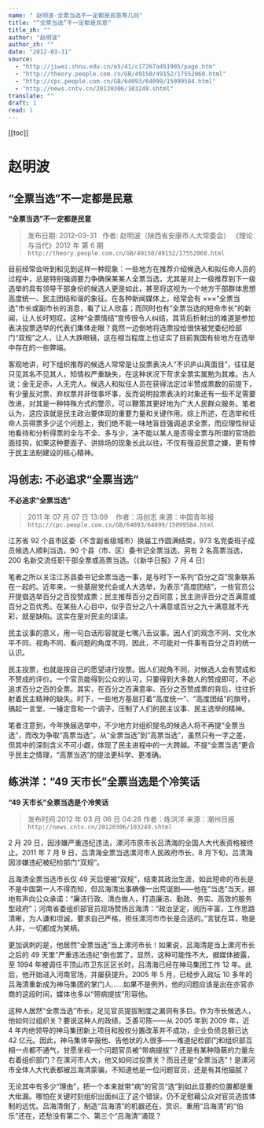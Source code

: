 ```yaml
---
name: " 赵明波-全票当选不一定都是民意等几则"
title: "“全票当选”不一定都是民意"
title_zh: ""
author: "赵明波"
author_zh: ""
date: "2012-03-31"
source:
  - "http://jiwei.shnu.edu.cn/e5/41/c17267a451905/page.htm"
  - "http://theory.people.com.cn/GB/49150/49152/17552068.html"
  - "http://cpc.people.com.cn/GB/64093/64099/15099584.html"
  - "http://news.cntv.cn/20120306/103249.shtml"
translate: ""
draft: 1
read: 1
---
```


[[toc]]

# 赵明波

## “全票当选”不一定都是民意

**“全票当选”不一定都是民意**

> 发布日期: 2012-03-31   作者: 赵明波（陕西省安康市人大常委会）
> 《理论与当代》2012 年 第 6 期
> `http://theory.people.com.cn/GB/49150/49152/17552068.html`

目前经常会听到和见到这样一种现象：一些地方在推荐介绍候选人和拟任命人员的过程中，总是特别强调要力争确保某某人全票当选，尤其是对上一级推荐到下一级选举的具有领导干部身份的候选人更是如此，甚至将这视为一个地方干部群体思想高度统一、民主团结和谐的象征。在各种新闻媒体上，经常会有 ×××“全票当选”市长或副市长的消息，看了让人欣喜；而同时也有“全票当选的短命市长”的新闻，让人长吁短叹。这种“全票情结”宣传很令人纠结，其背后折射出的难道是参加表决投票选举的代表们集体走眼？竟然一边倒地将选票投给很快被党委纪检部门“双规”之人，让人大跌眼镜，这在相当程度上也证实了目前我国有些地方在选举中存在的一些弊端。

客观地讲，时下组织推荐的候选人常常是让投票表决人“不识庐山真面目”，往往是只见其名不见其人，知情权严重缺失，在这种状况下苛求全票实属勉为其难。古人说：金无足赤，人无完人。候选人和拟任人员在获得法定过半赞成票数的前提下，有少量反对票、弃权票并非怪事坏事，反而说明投票表决的对象还有一些不足需要改进，对其是一种特殊方式的警示，可以鞭策其更好地为广大人民群众服务。笔者认为，这应该就是民主政治要体现的重要力量和关键作用。综上所述，在选举和任命人员得票多少这个问题上，我们绝不能一味地盲目强调追求全票，而应理性辩证地看待和分析得票的全与不全、多与少，决不能以某人是否得全票与所谓的官场脸面挂钩，如果这种要面子、讲排场的现象长此以往，不仅有强迫民意之嫌，更有悖于民主法制建设的核心精神。

## 冯创志: 不必追求“全票当选”

**不必追求“全票当选”**

> 2011 年 07 月 07 日 13:09    作者：冯创志
> 来源：中国青年报
> `http://cpc.people.com.cn/GB/64093/64099/15099584.html`

江苏省 92 个县市区委（不含副省级城市）换届工作圆满结束，973 名党委班子成员候选人顺利当选，90 个县（市、区）委书记全票当选，另有 2 名高票当选，200 名新交流任职干部全票或高票当选。（《新华日报》7 月 4 日）

笔者之所以关注江苏县委书记全票当选一事，是与时下一系列“百分之百”现象联系在一起的。近年来，一些基层党代会或人大选举，为表示“高度团结”，一些官员公开提倡选举百分之百投赞成票；民主推荐百分之百同意；民主测评百分之百满意或百分之百优秀。在某些人心目中，似乎百分之八十满意或百分之九十满意就不光彩，就是缺陷。这实在是对民主的误读。

民主议事的意义，用一句白话形容就是七嘴八舌议事。因人们的观念不同、文化水平不同、视角不同、看问题的角度不同，因此，不可能对一件事有百分之百的统一认识。

民主投票，也就是按自己的愿望进行投票。因人们视角不同，对候选人会有赞成和不赞成的评价。一个官员能得到公众的认可，只要得到大多数人的赞成即可，不必追求百分之百的全票。其实，在百分之百满意率、百分之百赞成票的背后，往往折射着民主精神的缺失。时下，一些地方基层打着“高度统一”、“高度团结”的旗号，搞起一言堂、一锤定音和一个调子，压制了人们的民主议事、民主选举的精神。

笔者注意到，今年换届选举中，不少地方对组织提名的候选人将不再提“全票当选”，而改为争取“高票当选”。从“全票当选”到“高票当选”，虽然只有一字之差，但其中的深刻含义不可小觑，体现了民主进程中的一大跨越。不提“全票当选”更合乎民主之情理，“高票当选”的提法更科学、更准确。

## 练洪洋：“49 天市长”全票当选是个冷笑话

**“49 天市长”全票当选是个冷笑话**

> 发布时间:2012 年 03 月 06 日 04:28 作者：练洪洋
> 来源：潮州日报
> `http://news.cntv.cn/20120306/103249.shtml`

2 月 29 日，因涉嫌严重违纪违法，漯河市原市长吕清海的全国人大代表资格被终止。2011 年 7 月 9 日，吕清海全票当选漯河市人民政府市长，8 月下旬，吕清海因涉嫌违纪被纪检部门“双规”。

吕海清全票当选市长仅 49 天后便被“双规”，结束其政治生涯，如此短命的市长是不是中国第一人不得而知，但吕海清出事确像一出荒诞剧——他在“当选”当天，掷地有声向公众承诺：“廉洁行政、清白做人，打造廉洁、勤政、务实、高效的服务型政府”；河南省委组织部官员现场赞扬吕海清：“政治坚定，阅历丰富，工作思路清晰，为人谦和坦诚，要求自己严格，担任漯河市市长是合适的。”言犹在耳，物是人非，一切都成为笑柄。

更加讽刺的是，他居然“全票当选”当上漯河市长！如果说，吕海清是当上漯河市长之后的 49 天里“严重违法违纪”倒也罢了，显然，这种可能性不大。据媒体披露，至 1994 年被调任平顶山市卫东区区长时，吕清海已经在神马集团工作 12 年。此后，他开始进入河南官场，并屡获提升。2005 年 5 月，已经步入政坛 10 多年的吕海清重新成为神马集团的掌门人……如果不是例外，他的问题应该是出在亦官亦商的这段时间，媒体也多以“带病提拔”形容他。

这种人居然“全票当选”市长，足见官员提拔制度之漏洞有多巨。作为市长候选人，他如何过组织关？要说这种人的政绩，乏善可陈——从 2005 年到 2009 年，近 4 年内他领导的神马集团新上项目和股权分置改革并不成功，企业负债总额已达 42 亿元。因此，神马集体举报他、告他状的人很多——难道纪检部门和组织部互相一点都不通气，甘愿坐视一个问题官员被“带病提拔”？还是有某种隐蔽的力量左右着组织部门？在漯河市人大，他又如何过投票关？而且还是“全票当选”！是漯河市全体人大代表都被吕海清蒙骗，不知道他是一位问题官员，还是有其他猫腻？

无论其中有多少“理由”，把一个本来就带“病”的官员“选”到如此显要的位置都是重大纰漏。哪怕在关键时刻组织出面纠正了这个错误，仍不足慰藉公众对官员选拔体制的远忧。吕海清倒了，制造“吕海清”的机器还在，赏识、重用“吕海清”的“伯乐”还在，还愁没有第二个、第三个“吕海清”涌现？
